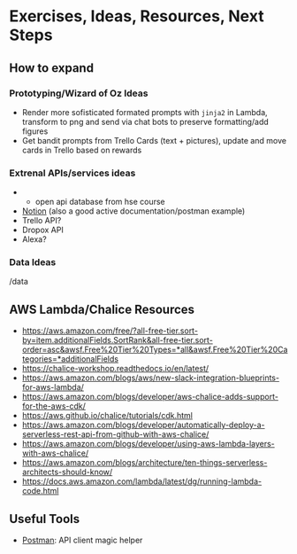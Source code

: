 # Exercises, Ideas, Resources, Next Steps

## How to expand

### Prototyping/Wizard of Oz Ideas

- Render more sofisticated formated prompts with `jinja2` in Lambda, transform to png and send via chat bots to preserve formatting/add figures
- Get bandit prompts from Trello Cards (text + pictures), update and move cards in Trello based on rewards

### Extrenal APIs/services ideas

* + open api database from hse course
* [Notion](https://www.postman.com/notionhq/workspace/notion-s-public-api-workspace/request/15568543-cddcc0aa-d534-4744-b37a-ddf36dee7d8f) (also a good active documentation/postman example)
* Trello API?
* Dropox API
* Alexa?

### Data Ideas 
/data 


## AWS Lambda/Chalice Resources

* https://aws.amazon.com/free/?all-free-tier.sort-by=item.additionalFields.SortRank&all-free-tier.sort-order=asc&awsf.Free%20Tier%20Types=*all&awsf.Free%20Tier%20Categories=*additionalFields
* https://chalice-workshop.readthedocs.io/en/latest/
* https://aws.amazon.com/blogs/aws/new-slack-integration-blueprints-for-aws-lambda/
* https://aws.amazon.com/blogs/developer/aws-chalice-adds-support-for-the-aws-cdk/
* https://aws.github.io/chalice/tutorials/cdk.html
* https://aws.amazon.com/blogs/developer/automatically-deploy-a-serverless-rest-api-from-github-with-aws-chalice/
* https://aws.amazon.com/blogs/developer/using-aws-lambda-layers-with-aws-chalice/
* https://aws.amazon.com/blogs/architecture/ten-things-serverless-architects-should-know/
* https://docs.aws.amazon.com/lambda/latest/dg/running-lambda-code.html

## Useful Tools
* [Postman](https://www.getpostman.com/downloads/): API client magic helper